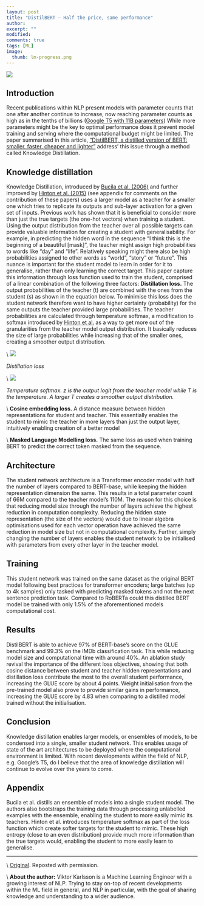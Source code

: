 ```yaml
---
layout: post
title: "DistilBERT — Half the price, same performance"
author:
excerpt: ""
modified:
comments: true
tags: [ML]
image:
  thumb: lm-progress.png
---
```


![](https://miro.medium.com/max/1365/1*WOKb570ad8GAfHusrtum8w.png)

## **Introduction**

Recent publications within NLP present models with parameter counts that one after another continue to increase, now reaching parameter counts as high as in the tenths of billions ([Google T5 with 11B parameters](https://arxiv.org/abs/1910.10683)) While more parameters might be the key to optimal performance does it prevent model training and serving where the computational budget might be limited. The paper summarised in this article, [“DistilBERT, a distilled version of BERT: smaller, faster, cheaper and lighter”](https://arxiv.org/abs/1910.01108) address’ this issue through a method called Knowledge Distillation.

## **Knowledge distillation**

Knowledge Distillation, introduced by [Bucila et al. (2006)](https://www.cs.cornell.edu/~caruana/compression.kdd06.pdf) and further improved by [Hinton et al. (2015)](https://arxiv.org/pdf/1503.02531.pdf) (see appendix for comments on the contribution of these papers) uses a larger model as a teacher for a smaller one which tries to replicate its outputs and sub-layer activation for a given set of inputs. Previous work has shown that it is beneficial to consider more than just the true targets (the one-hot vectors) when training a student. Using the output distribution from the teacher over all possible targets can provide valuable information for creating a student with generalisability. For example, in predicting the hidden word in the sequence “I think this is the beginning of a beautiful [mask]”, the teacher might assign high probabilities to words like “day” and “life”. Relatively speaking might there also be high probabilities assigned to other words as “world”, “story” or “future”. This nuance is important for the student model to learn in order for it to generalise, rather than only learning the correct target. This paper capture this information through loss function used to train the student, comprised of a linear combination of the following three factors:
**Distillation loss.** The output probabilities of the teacher (t) are combined with the ones from the student (s) as shown in the equation below. To minimise this loss does the student network therefore want to have higher certainty (probability) for the same outputs the teacher provided large probabilities. The teacher probabilities are calculated through temperature softmax, a modification to softmax introduced by [Hinton et al.](https://arxiv.org/pdf/1503.02531.pdf) as a way to get more out of the granularities from the teacher model output distribution. It basically reduces the size of large probabilities while increasing that of the smaller ones, creating a smoother output distribution.

\\
![](https://miro.medium.com/max/503/1*cGblbWUVRN6qxt6Y_eur9A.png)

*Distillation loss*

\\
![](https://miro.medium.com/max/418/1*LJdRi935xgchoFTAQQV1Fw.png)

*Temperature softmax. z is the output logit from the teacher model while T is the temperature. A larger T creates a smoother output distribution.*

\\
**Cosine embedding loss.** A distance measure between hidden representations for student and teacher. This essentially enables the student to mimic the teacher in more layers than just the output layer, intuitively enabling creation of a better model

\\
**Masked Language Modelling loss.** The same loss as used when training BERT to predict the correct token masked from the sequence.

## **Architecture**

The student network architecture is a Transformer encoder model with half the number of layers compared to BERT-base, while keeping the hidden representation dimension the same. This results in a total parameter count of 66M compared to the teacher model’s 110M. The reason for this choice is that reducing model size through the number of layers achieve the highest reduction in computation complexity. Reducing the hidden state representation (the size of the vectors) would due to linear algebra optimisations used for each vector operation have achieved the same reduction in model size but not in computational complexity. Further, simply changing the number of layers enables the student network to be initialised with parameters from every other layer in the teacher model.

## **Training**

This student network was trained on the same dataset as the original BERT model following best practices for transformer encoders; large batches (up to 4k samples) only tasked with predicting masked tokens and not the next sentence prediction task. Compared to RoBERTa could this distilled BERT model be trained with only 1.5% of the aforementioned models computational cost.

## **Results**

DistilBERT is able to achieve 97% of BERT-base’s score on the GLUE benchmark and 99.3% on the IMDb classification task. This while reducing model size and computational time with around 40%.
An ablation study revival the importance of the different loss objectives, showing that both cosine distance between student and teacher hidden representations and distillation loss contribute the most to the overall student performance, increasing the GLUE score by about 4 points. Weight initialisation from the pre-trained model also prove to provide similar gains in performance, increasing the GLUE score by 4.83 when comparing to a distilled model trained without the initialisation.

## **Conclusion**

Knowledge distillation enables larger models, or ensembles of models, to be condensed into a single, smaller student network. This enables usage of state of the art architectures to be deployed where the computational environment is limited. With recent developments within the field of NLP, e.g. Google’s T5, do I believe that the area of knowledge distillation will continue to evolve over the years to come.

## **Appendix**

Bucila et al. distills an ensemble of models into a single student model. The authors also bootstraps the training data through processing unlabelled examples with the ensemble, enabling the student to more easily mimic its teachers.
Hinton et al. introduces temperature softmax as part of the loss function which create softer targets for the student to mimic. These high entropy (close to an even distribution) provide much more information than the true targets would, enabling the student to more easily learn to generalise.

---

\\
[Original](https://medium.com/@viktor2karlsson/tl-dr-distillbert-8fb0f9e3c03d). Reposted with permission.

\\
**About the author:** Viktor Karlsson is a Machine Learning Engineer with a growing interest of NLP. Trying to stay on-top of recent developments within the ML field in general, and NLP in particular, with the goal of sharing knowledge and understanding to a wider audience.
